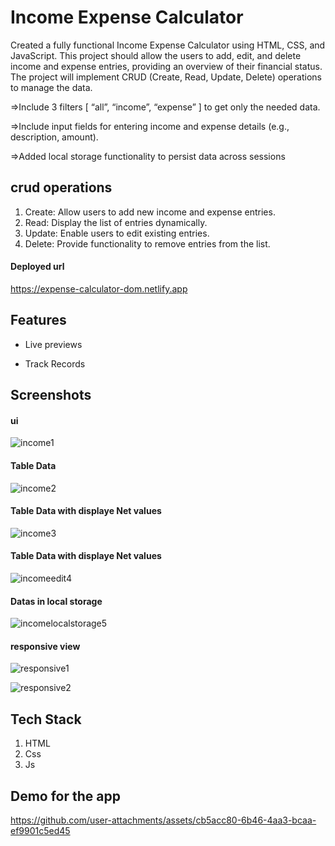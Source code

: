 
# Income Expense Calculator 
Created a fully functional Income Expense Calculator using HTML, CSS, and JavaScript. This project should allow the users to add, edit, and delete income and expense entries, providing an overview of their financial status. The project will implement CRUD (Create, Read, Update, Delete) operations to manage the data.

=>Include 3 filters [ “all”, “income”, “expense” ] to get only the needed data. 

=>Include input fields for entering income and expense details (e.g., description, amount).

=>Added local storage functionality to persist data across sessions
## crud operations

1) Create: Allow users to add new income and expense entries.
2) Read: Display the list of entries dynamically.
3) Update: Enable users to edit existing entries.
4) Delete: Provide functionality to remove entries from the list.

#### Deployed url
https://expense-calculator-dom.netlify.app




## Features


- Live previews

- Track Records


## Screenshots
#### ui

![income1](https://github.com/user-attachments/assets/d6f860cd-5c6d-4fdc-8ad2-84be8a7d53e5)
#### Table Data
![income2](https://github.com/user-attachments/assets/040d26c4-a1b6-477e-bd69-bcc0c3d0ec4f)
#### Table Data with displaye Net values
![income3](https://github.com/user-attachments/assets/1ea5c687-fa06-46e8-b577-b209a9d618b5)
#### Table Data with displaye Net values
![incomeedit4](https://github.com/user-attachments/assets/07c2c6d1-54ac-4662-b45d-540a664e9907)
#### Datas in local storage
![incomelocalstorage5](https://github.com/user-attachments/assets/f2c76027-0051-4758-bce1-82c56e4db5a2)

#### responsive view 
![responsive1](https://github.com/user-attachments/assets/e2d78689-1629-4fe2-a91a-f950fad29c2d)

![responsive2](https://github.com/user-attachments/assets/040cb772-84d4-4135-97a5-ad030297af88)



## Tech Stack
1) HTML
2) Css 
3) Js


## Demo for the app 

https://github.com/user-attachments/assets/cb5acc80-6b46-4aa3-bcaa-ef9901c5ed45
